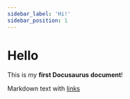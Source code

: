 ```yaml
---
sidebar_label: 'Hi!'
sidebar_position: 1
---
```


# Hello 

This is my **first Docusaurus document**!

Markdown text with [links](./intro.md)